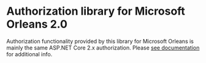 # Authorization library for Microsoft Orleans 2.0

Authorization functionality provided by this library for Microsoft Orleans is mainly the same ASP.NET Core 2.x authorization. Please [see documentation](http://orlsec.asynchub.org/) for additional info.
